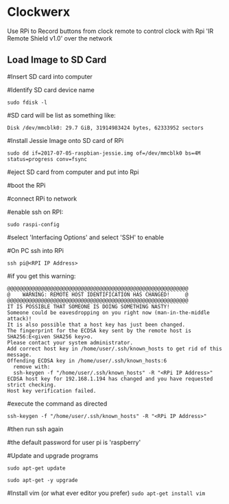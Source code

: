 # Clockwerx
Use RPi to Record buttons from clock remote to control clock with Rpi 'IR Remote Shield v1.0' over the network

## Load Image to SD Card
#Insert SD card into computer

#Identify SD card device name

`sudo fdisk -l`

#SD card will be list as something like:

`Disk /dev/mmcblk0: 29.7 GiB, 31914983424 bytes, 62333952 sectors`

#Install Jessie Image onto SD card of RPi

`sudo dd if=2017-07-05-raspbian-jessie.img of=/dev/mmcblk0 bs=4M status=progress conv=fsync`

#eject SD card from computer and put into Rpi

#boot the RPi

#connect RPi to network

#enable ssh on RPI:

`sudo raspi-config`

#select 'Interfacing Options' and select 'SSH' to enable

#On PC ssh into RPi

`ssh pi@<RPI IP Address>`

#if you get this warning:
```
@@@@@@@@@@@@@@@@@@@@@@@@@@@@@@@@@@@@@@@@@@@@@@@@@@@@@@@@@@@
@    WARNING: REMOTE HOST IDENTIFICATION HAS CHANGED!     @
@@@@@@@@@@@@@@@@@@@@@@@@@@@@@@@@@@@@@@@@@@@@@@@@@@@@@@@@@@@
IT IS POSSIBLE THAT SOMEONE IS DOING SOMETHING NASTY!
Someone could be eavesdropping on you right now (man-in-the-middle attack)!
It is also possible that a host key has just been changed.
The fingerprint for the ECDSA key sent by the remote host is
SHA256:E<given SHA256 key>o.
Please contact your system administrator.
Add correct host key in /home/user/.ssh/known_hosts to get rid of this message.
Offending ECDSA key in /home/user/.ssh/known_hosts:6
  remove with:
  ssh-keygen -f "/home/user/.ssh/known_hosts" -R "<RPi IP Address>"
ECDSA host key for 192.168.1.194 has changed and you have requested strict checking.
Host key verification failed.
```
#execute the command as directed

`ssh-keygen -f "/home/user/.ssh/known_hosts" -R "<RPi IP Address>"`

#then run ssh again

#the default password for user pi is 'raspberry'

#Update and upgrade programs
```
sudo apt-get update

sudo apt-get -y upgrade
```

#Install vim (or what ever editor you prefer)
`sudo apt-get install vim`

